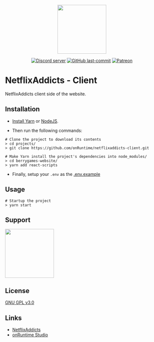 <div align="center">
  <br>
	<a href="https://netflixaddicts.fr"><img src="https://i.imgur.com/oYHBIQh.png" width="160"></a>
  <br>
  <p>
    <a href="https://discord.gg/9vedhPD"><img src="https://discordapp.com/api/guilds/623254930848874511/embed.png" alt="Discord server" ></a>
    <a href="/../../"><img src="https://img.shields.io/github/last-commit/onRuntime/netflixaddicts-client" alt="GitHub last-commit" /></a>
    <a href="https://www.patreon.com/onruntime"><img src="https://img.shields.io/badge/donate-patreon-F96854" alt="Patreon" /></a>
  </p>
</div>

# NetflixAddicts - Client
NetflixAddicts client side of the website.

## Installation
* [Install Yarn](https://yarnpkg.com/) or [NodeJS](https://nodejs.org/).

* Then run the following commands:
```
# Clone the project to download its contents
> cd projects/
> git clone https://github.com/onRuntime/netflixaddicts-client.git

# Make Yarn install the project's dependencies into node_modules/
> cd berrygames-website/
> yarn add react-scripts
```

* Finally, setup your ``.env`` as the [.env.example](.env.example)

## Usage
```
# Startup the project
> yarn start
```

## Support
<a href="https://www.patreon.com/onruntime">
	<img src="https://c5.patreon.com/external/logo/become_a_patron_button@2x.png" width="160">
</a>

## License
[GNU GPL v3.0](LICENSE)

## Links
* [NetflixAddicts](https://netflixaddicts.fr)
* [onRuntime Studio](https://onruntime.com)